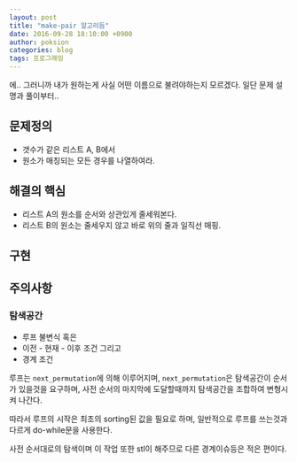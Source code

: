 ```yaml
---
layout: post
title: "make-pair 알고리듬"
date: 2016-09-28 18:10:00 +0900
author: poksion
categories: blog
tags: 프로그래밍
---
```


에.. 그러니까 내가 원하는게 사실 어떤 이름으로 불려야하는지 모르겠다. 일단 문제 설명과 풀이부터..

문제정의
-------

 * 갯수가 같은 리스트 A, B에서
 * 원소가 매칭되는 모든 경우를 나열하여라.

해결의 핵심
---------
 * 리스트 A의 원소를 순서와 상관있게 줄세워본다.
 * 리스트 B의 원소는 줄세우지 않고 바로 위의 줄과 일직선 매핑.

구현
----


<!--

```cpp

static void makePair(vector<int>& part1, vector<char>& part2) {
    // 0. check parts
    if (part1.size() != part2.size()) {
        cout << "no same count" << endl;
        return;
    }

    // 1. build permutation of part1
    int cnt = (int)part1.size();
    int num = 0;
    sort(part1.begin(), part1.end());
    do {
        cout <<  ++num << "th pairs" << endl;
        for (int i = 0; i < cnt; ++i) {
            // 2. make pair from part2
            cout << "  " << part1[i] << " - " << part2[i] << endl;
        }
    } while(next_permutation(part1.begin(), part1.end()));
}

```

-->


<script src="https://gist.github.com/poksion/333ca7a8ab185586d8c34d0c84a88550.js"></script>

주의사항
------

### 탐색공간

 * 루프 불변식 혹은
 * 이전 - 현재 - 이후 조건 그리고
 * 경계 조건

루프는 ``next_permutation``에 의해 이루어지며, ``next_permutation``은 탐색공간이 순서가 있을것을 요구하며, 사전 순서의 마지막에 도달할때까지 탐색공간을 조합하여 변형시켜 나간다.

따라서 루프의 시작은 최초의 sorting된 값을 필요로 하며, 일반적으로 루프를 쓰는것과 다르게 do-while문을 사용한다.

사전 순서대로의 탐색이며 이 작업 또한 stl이 해주므로 다른 경계이슈등은 적은 편이다.

